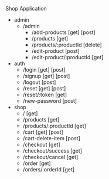 Shop Application

- admin
  - /admin
    - /add-products [get] [post]
    - /products [get]
    - /products/:productId [delete]
    - /edit-product [post]
    - /edit-product/:productId [get]
- auth
  - /login [get] [post]
  - /signup [get] [post]
  - /logout [post]
  - /reset [get] [post]
  - /reset/:token [get]
  - /new-password [post]
- shop
  - / [get]
  - /products [get]
  - /products/:productId [get]
  - /cart [get] [post]
  - /cart-delete-item [post]
  - /checkout [get]
  - /checkout/success [get]
  - /checkout/cancel [get]
  - /order [get]
  - /orders/:orderId [get]
